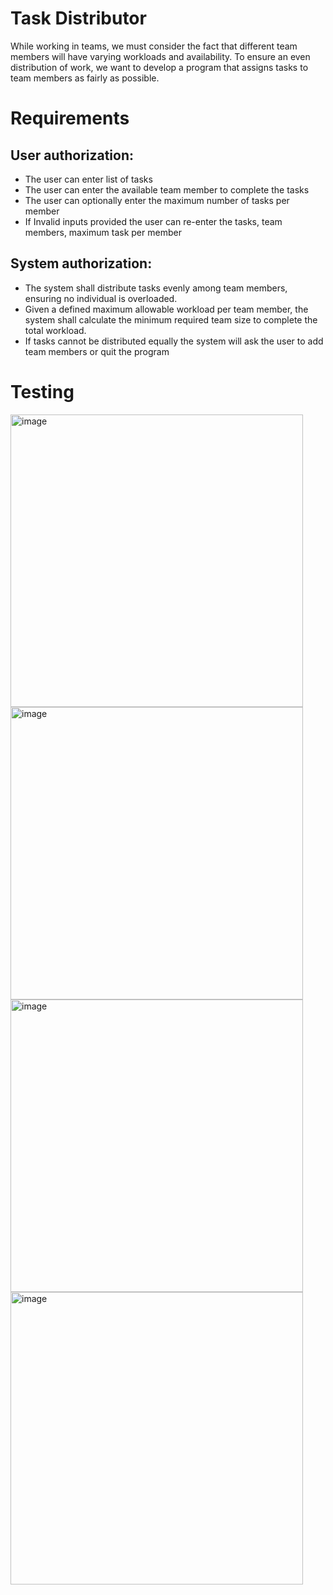# Task Distributor 
While working in teams, we must consider the fact that different team members will have varying
workloads and availability. To ensure an even distribution of work, we want to develop a program that
assigns tasks to team members as fairly as possible.
# Requirements 
<h2>User authorization:</h2>
<ul>
  <li>The user can enter list of tasks</li>
  <li>The user can enter the available team member to complete the tasks</li>
  <li>The user can optionally enter the maximum number of tasks per member</li>
  <li>If Invalid inputs provided the user can re-enter the tasks, team members, maximum task per member </li>
</ul>

<h2>System authorization:</h2>
<ul>
  <li>The system shall distribute tasks evenly among team members, ensuring no individual is overloaded. </li>
  <li>Given a defined maximum allowable workload per team member, the system shall calculate the minimum required team size to complete the total workload.</li>
  <li>If tasks cannot be distributed equally the system will ask the user to add team members or quit the program</li>
</ul>

# Testing

<img width="468" alt="image" src="https://github.com/user-attachments/assets/9a4e073a-7cf0-451c-bdb1-7a2e8fc6f2ca" />
<img width="468" alt="image" src="https://github.com/user-attachments/assets/fedacf1f-7177-443b-bc32-892e5ed58da0" />
<img width="468" alt="image" src="https://github.com/user-attachments/assets/8866c580-a772-4112-b5fd-808a28f20f11" />
<img width="468" alt="image" src="https://github.com/user-attachments/assets/3bf9e8ca-1061-468c-bb89-e7f8373f4748" />


